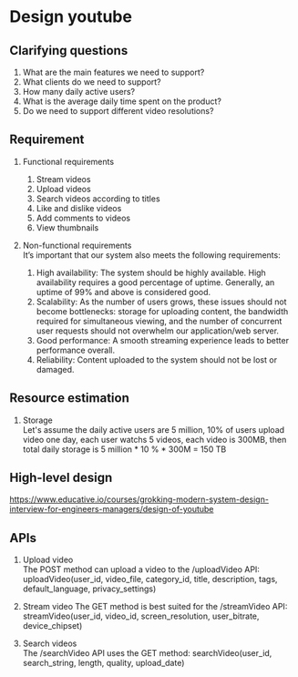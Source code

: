 # Design youtube
## Clarifying questions
1. What are the main features we need to support?
2. What clients do we need to support?
3. How many daily active users?
4. What is the average daily time spent on the product?
5. Do we need to support different video resolutions?
## Requirement
1. Functional requirements
    1. Stream videos
    1. Upload videos
    1. Search videos according to titles
    1. Like and dislike videos
    1. Add comments to videos
    1. View thumbnails
1. Non-functional requirements  
    It’s important that our system also meets the following requirements:
    
    1. High availability: The system should be highly available. High availability requires a good percentage of uptime. Generally, an uptime of 99% and above is considered good.
    1. Scalability: As the number of users grows, these issues should not become bottlenecks: storage for uploading content, the bandwidth required for simultaneous viewing, and the number of concurrent user requests should not overwhelm our application/web server.
    1. Good performance: A smooth streaming experience leads to better performance overall.
    1. Reliability: Content uploaded to the system should not be lost or damaged.

## Resource estimation
1. Storage  
Let's assume the daily active users are 5 million, 10% of users upload video one day, each user watchs 5 videos, each video is 300MB, then total daily storage is 5 million * 10 % * 300M = 150 TB

## High-level design
https://www.educative.io/courses/grokking-modern-system-design-interview-for-engineers-managers/design-of-youtube

## APIs
1. Upload video  
    The POST method can upload a video to the /uploadVideo API:      
    uploadVideo(user_id, video_file, category_id, title, description, tags, default_language, privacy_settings)

2. Stream video
    The GET method is best suited for the /streamVideo API:      
    streamVideo(user_id, video_id, screen_resolution, user_bitrate, device_chipset)

3. Search videos  
    The /searchVideo API uses the GET method:
      searchVideo(user_id, search_string, length, quality, upload_date)
